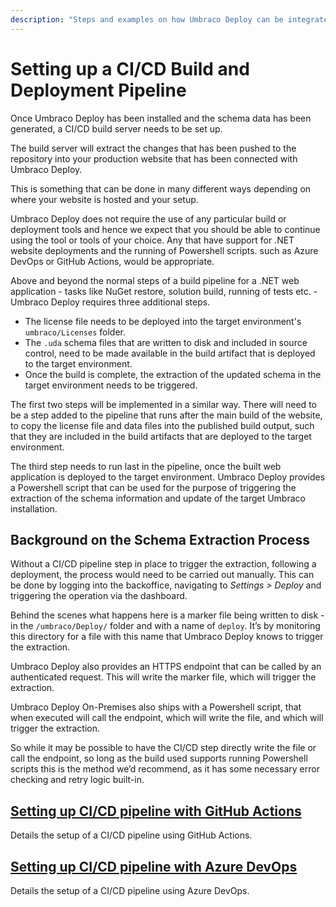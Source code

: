 ```yaml
---
description: "Steps and examples on how Umbraco Deploy can be integrated into an automated build and deployment pipeline"
---
```


# Setting up a CI/CD Build and Deployment Pipeline

Once Umbraco Deploy has been installed and the schema data has been generated, a CI/CD build server needs to be set up.

The build server will extract the changes that has been pushed to the repository into your production website that has been connected with Umbraco Deploy.

This is something that can be done in many different ways depending on where your website is hosted and your setup.

Umbraco Deploy does not require the use of any particular build or deployment tools and hence we expect that you should be able to continue using the tool or tools of your choice. Any that have support for .NET website deployments and the running of Powershell scripts. such as Azure DevOps or GitHub Actions, would be appropriate.

Above and beyond the normal steps of a build pipeline for a .NET web application - tasks like NuGet restore, solution build, running of tests etc. - Umbraco Deploy requires three additional steps.

- The license file needs to be deployed into the target environment's `umbraco/Licenses` folder.
- The `.uda` schema files that are written to disk and included in source control, need to be made available in the build artifact that is deployed to the target environment.
- Once the build is complete, the extraction of the updated schema in the target environment needs to be triggered.

The first two steps will be implemented in a similar way.  There will need to be a step added to the pipeline that runs after the main build of the website, to copy the license file and data files into the published build output, such that they are included in the build artifacts that are deployed to the target environment.

The third step needs to run last in the pipeline, once the built web application is deployed to the target environment.  Umbraco Deploy provides a Powershell script that can be used for the purpose of triggering the extraction of the schema information and update of the target Umbraco installation.

## Background on the Schema Extraction Process

Without a CI/CD pipeline step in place to trigger the extraction, following a deployment, the process would need to be carried out manually. This can be done by logging into the backoffice, navigating to _Settings > Deploy_ and triggering the operation via the dashboard.

Behind the scenes what happens here is a marker file being written to disk - in the `/umbraco/Deploy/` folder and with a name of `deploy`.  It’s by monitoring this directory for a file with this name that Umbraco Deploy knows to trigger the extraction.

Umbraco Deploy also provides an HTTPS endpoint that can be called by an authenticated request.  This will write the marker file, which will trigger the extraction.

Umbraco Deploy On-Premises also ships with a Powershell script, that when executed will call the endpoint, which will write the file, and which will trigger the extraction.

So while it may be possible to have the CI/CD step directly write the file or call the endpoint, so long as the build used supports running Powershell scripts this is the method we’d recommend, as it has some necessary error checking and retry logic built-in.

## [Setting up CI/CD pipeline with GitHub Actions](ci-cd-github-actions.md)

Details the setup of a CI/CD pipeline using GitHub Actions.

## [Setting up CI/CD pipeline with Azure DevOps](ci-cd-azure-dev-ops.md)

Details the setup of a CI/CD pipeline using Azure DevOps.
